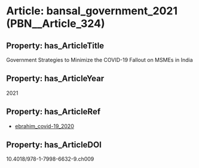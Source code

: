 # Article: __bansal_government_2021__ (PBN__Article_324)

## Property: has_ArticleTitle

Government Strategies to Minimize the COVID-19 Fallout on MSMEs in India

## Property: has_ArticleYear

2021

## Property: has_ArticleRef

* [ebrahim_covid-19_2020](../Article/PBN__Article_112)

## Property: has_ArticleDOI

10.4018/978-1-7998-6632-9.ch009

